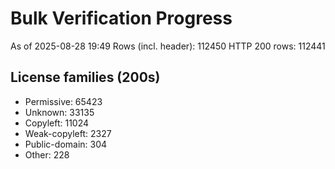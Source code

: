 ﻿# Bulk Verification Progress
As of 2025-08-28 19:49
Rows (incl. header): 112450
HTTP 200 rows: 112441

## License families (200s)
- Permissive: 65423
- Unknown: 33135
- Copyleft: 11024
- Weak-copyleft: 2327
- Public-domain: 304
- Other: 228

